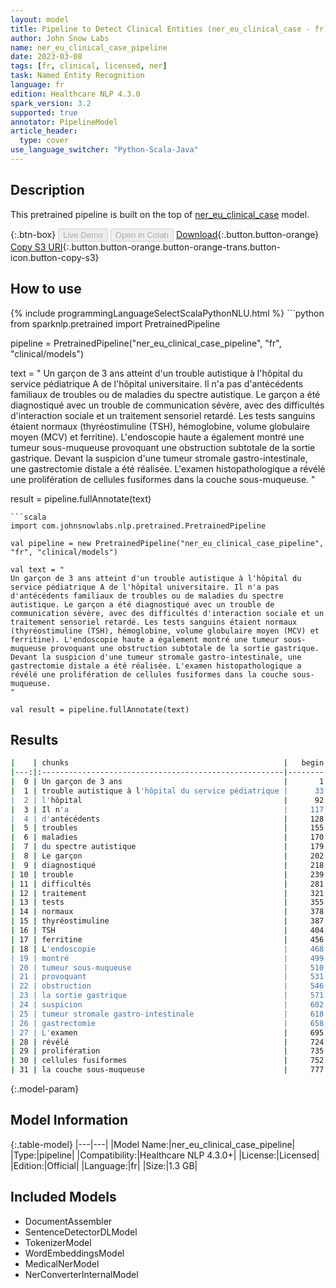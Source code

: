 ```yaml
---
layout: model
title: Pipeline to Detect Clinical Entities (ner_eu_clinical_case - fr)
author: John Snow Labs
name: ner_eu_clinical_case_pipeline
date: 2023-03-08
tags: [fr, clinical, licensed, ner]
task: Named Entity Recognition
language: fr
edition: Healthcare NLP 4.3.0
spark_version: 3.2
supported: true
annotator: PipelineModel
article_header:
  type: cover
use_language_switcher: "Python-Scala-Java"
---
```


## Description

This pretrained pipeline is built on the top of [ner_eu_clinical_case](https://nlp.johnsnowlabs.com/2023/02/01/ner_eu_clinical_case_fr.html) model.

{:.btn-box}
<button class="button button-orange" disabled>Live Demo</button>
<button class="button button-orange" disabled>Open in Colab</button>
[Download](https://s3.amazonaws.com/auxdata.johnsnowlabs.com/clinical/models/ner_eu_clinical_case_pipeline_fr_4.3.0_3.2_1678261744783.zip){:.button.button-orange}
[Copy S3 URI](s3://auxdata.johnsnowlabs.com/clinical/models/ner_eu_clinical_case_pipeline_fr_4.3.0_3.2_1678261744783.zip){:.button.button-orange.button-orange-trans.button-icon.button-copy-s3}

## How to use



<div class="tabs-box" markdown="1">
{% include programmingLanguageSelectScalaPythonNLU.html %}
```python
from sparknlp.pretrained import PretrainedPipeline

pipeline = PretrainedPipeline("ner_eu_clinical_case_pipeline", "fr", "clinical/models")

text = "
Un garçon de 3 ans atteint d'un trouble autistique à l'hôpital du service pédiatrique A de l'hôpital universitaire. Il n'a pas d'antécédents familiaux de troubles ou de maladies du spectre autistique. Le garçon a été diagnostiqué avec un trouble de communication sévère, avec des difficultés d'interaction sociale et un traitement sensoriel retardé. Les tests sanguins étaient normaux (thyréostimuline (TSH), hémoglobine, volume globulaire moyen (MCV) et ferritine). L'endoscopie haute a également montré une tumeur sous-muqueuse provoquant une obstruction subtotale de la sortie gastrique. Devant la suspicion d'une tumeur stromale gastro-intestinale, une gastrectomie distale a été réalisée. L'examen histopathologique a révélé une prolifération de cellules fusiformes dans la couche sous-muqueuse.
"

result = pipeline.fullAnnotate(text)
```
```scala
import com.johnsnowlabs.nlp.pretrained.PretrainedPipeline

val pipeline = new PretrainedPipeline("ner_eu_clinical_case_pipeline", "fr", "clinical/models")

val text = "
Un garçon de 3 ans atteint d'un trouble autistique à l'hôpital du service pédiatrique A de l'hôpital universitaire. Il n'a pas d'antécédents familiaux de troubles ou de maladies du spectre autistique. Le garçon a été diagnostiqué avec un trouble de communication sévère, avec des difficultés d'interaction sociale et un traitement sensoriel retardé. Les tests sanguins étaient normaux (thyréostimuline (TSH), hémoglobine, volume globulaire moyen (MCV) et ferritine). L'endoscopie haute a également montré une tumeur sous-muqueuse provoquant une obstruction subtotale de la sortie gastrique. Devant la suspicion d'une tumeur stromale gastro-intestinale, une gastrectomie distale a été réalisée. L'examen histopathologique a révélé une prolifération de cellules fusiformes dans la couche sous-muqueuse.
"

val result = pipeline.fullAnnotate(text)
```
</div>

## Results

```bash
|    | chunks                                                |   begin |   end | entities           |   confidence |
|---:|:------------------------------------------------------|--------:|------:|:-------------------|-------------:|
|  0 | Un garçon de 3 ans                                    |       1 |    18 | patient            |     0.58786  |
|  1 | trouble autistique à l'hôpital du service pédiatrique |      33 |    85 | clinical_condition |     0.560657 |
|  2 | l'hôpital                                             |      92 |   100 | clinical_event     |     0.3725   |
|  3 | Il n'a                                                |     117 |   122 | patient            |     0.62695  |
|  4 | d'antécédents                                         |     128 |   140 | clinical_event     |     0.8355   |
|  5 | troubles                                              |     155 |   162 | clinical_condition |     0.9096   |
|  6 | maladies                                              |     170 |   177 | clinical_condition |     0.9109   |
|  7 | du spectre autistique                                 |     179 |   199 | bodypart           |     0.4828   |
|  8 | Le garçon                                             |     202 |   210 | patient            |     0.48925  |
|  9 | diagnostiqué                                          |     218 |   229 | clinical_event     |     0.2155   |
| 10 | trouble                                               |     239 |   245 | clinical_condition |     0.8545   |
| 11 | difficultés                                           |     281 |   291 | clinical_event     |     0.5636   |
| 12 | traitement                                            |     321 |   330 | clinical_event     |     0.9046   |
| 13 | tests                                                 |     355 |   359 | clinical_event     |     0.9305   |
| 14 | normaux                                               |     378 |   384 | units_measurements |     0.9394   |
| 15 | thyréostimuline                                       |     387 |   401 | clinical_event     |     0.4653   |
| 16 | TSH                                                   |     404 |   406 | clinical_event     |     0.691    |
| 17 | ferritine                                             |     456 |   464 | clinical_event     |     0.2768   |
| 18 | L'endoscopie                                          |     468 |   479 | clinical_event     |     0.7778   |
| 19 | montré                                                |     499 |   504 | clinical_event     |     0.9829   |
| 20 | tumeur sous-muqueuse                                  |     510 |   529 | clinical_condition |     0.7923   |
| 21 | provoquant                                            |     531 |   540 | clinical_event     |     0.868    |
| 22 | obstruction                                           |     546 |   556 | clinical_condition |     0.9448   |
| 23 | la sortie gastrique                                   |     571 |   589 | bodypart           |     0.496233 |
| 24 | suspicion                                             |     602 |   610 | clinical_event     |     0.9035   |
| 25 | tumeur stromale gastro-intestinale                    |     618 |   651 | clinical_condition |     0.5901   |
| 26 | gastrectomie                                          |     658 |   669 | clinical_event     |     0.3939   |
| 27 | L'examen                                              |     695 |   702 | clinical_event     |     0.5114   |
| 28 | révélé                                                |     724 |   729 | clinical_event     |     0.9731   |
| 29 | prolifération                                         |     735 |   747 | clinical_event     |     0.6767   |
| 30 | cellules fusiformes                                   |     752 |   770 | bodypart           |     0.5233   |
| 31 | la couche sous-muqueuse                               |     777 |   799 | bodypart           |     0.6755   |
```

{:.model-param}
## Model Information

{:.table-model}
|---|---|
|Model Name:|ner_eu_clinical_case_pipeline|
|Type:|pipeline|
|Compatibility:|Healthcare NLP 4.3.0+|
|License:|Licensed|
|Edition:|Official|
|Language:|fr|
|Size:|1.3 GB|

## Included Models

- DocumentAssembler
- SentenceDetectorDLModel
- TokenizerModel
- WordEmbeddingsModel
- MedicalNerModel
- NerConverterInternalModel